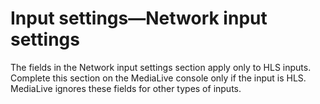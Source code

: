 # Input settings—Network input settings<a name="input-network-input"></a>

The fields in the Network input settings section apply only to HLS inputs\. Complete this section on the MediaLive console only if the input is HLS\. MediaLive ignores these fields for other types of inputs\.